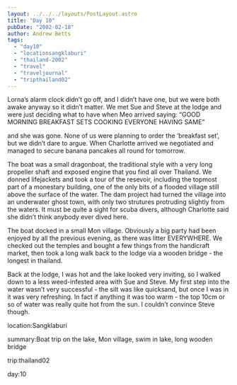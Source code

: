 ```yaml
---
layout: ../../../layouts/PostLayout.astro
title: "Day 10"
pubDate: "2002-02-18"
author: Andrew Betts
tags: 
  - "day10"
  - "locationsangklaburi"
  - "thailand-2002"
  - "travel"
  - "traveljournal"
  - "tripthailand02"
---
```


Lorna’s alarm clock didn’t go off, and I didn’t have one, but we were both awake anyway so it didn’t matter. We met Sue and Steve at the lodge and were just deciding what to have when Meo arrived saying: “GOOD MORNING BREAKFAST SETS COOKING EVERYONE HAVING SAME”

and she was gone. None of us were planning to order the ‘breakfast set’, but we didn’t dare to argue. When Charlotte arrived we negotiated and managed to secure banana pancakes all round for tomorrow.

The boat was a small dragonboat, the traditional style with a very long propeller shaft and exposed engine that you find all over Thailand. We donned lifejackets and took a tour of the resevoir, including the topmost part of a monestary building, one of the only bits of a flooded village still above the surface of the water. The dam project had turned the village into an underwater ghost town, with only two strutures protruding slightly from the waters. It must be quite a sight for scuba divers, although Charlotte said she didn’t think anybody ever dived here.

The boat docked in a small Mon village. Obviously a big party had been enjoyed by all the previous evening, as there was litter EVERYWHERE. We checked out the temples and bought a few things from the handicraft market, then took a long walk back to the lodge via a wooden bridge - the longest in thailand.

Back at the lodge, I was hot and the lake looked very inviting, so I walked down to a less weed-infested area with Sue and Steve. My first step into the water wasn’t very successful - the silt was like quicksand, but once I was in it was very refreshing. In fact if anything it was too warm - the top 10cm or so of water was really quite hot from the sun. I couldn’t convince Steve though.

location:Sangklaburi

summary:Boat trip on the lake, Mon village, swim in lake, long wooden bridge

trip:thailand02

day:10
